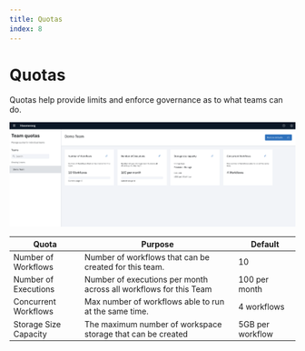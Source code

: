```yaml
---
title: Quotas
index: 8
---
```


# Quotas

Quotas help provide limits and enforce governance as to what teams can do.

![Administering Quotas](./assets/img/quotas.png)

| Quota                 | Purpose                                                           | Default          |
| --------------------- | ----------------------------------------------------------------- | ---------------- |
| Number of Workflows   | Number of workflows that can be created for this team.            | 10               |
| Number of Executions  | Number of executions per month across all workflows for this Team | 100 per month    |
| Concurrent Workflows  | Max number of workflows able to run at the same time.             | 4 workflows      |
| Storage Size Capacity | The maximum number of workspace storage that can be created       | 5GB per workflow |
